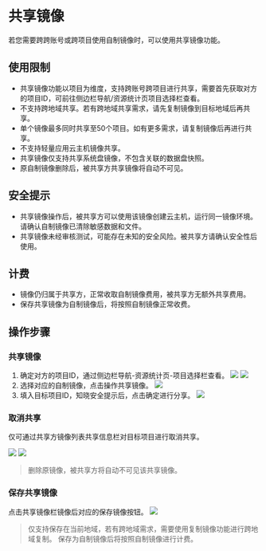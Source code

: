 # 共享镜像

若您需要跨跨账号或跨项目使用自制镜像时，可以使用共享镜像功能。

## 使用限制

- 共享镜像功能以项目为维度，支持跨账号跨项目进行共享，需要首先获取对方的项目ID，可前往侧边栏导航/资源统计页项目选择栏查看。
- 不支持跨地域共享。若有跨地域共享需求，请先复制镜像到目标地域后再共享。
- 单个镜像最多同时共享至50个项目。如有更多需求，请复制镜像后再进行共享。
- 不支持轻量应用云主机镜像共享。
- 共享镜像仅支持共享系统盘镜像，不包含关联的数据盘快照。
- 原自制镜像删除后，被共享方共享镜像将自动不可见。

## 安全提示

- 共享镜像操作后，被共享方可以使用该镜像创建云主机，运行同一镜像环境。请确认自制镜像已清除敏感数据和文件。
- 共享镜像未经审核测试，可能存在未知的安全风险。被共享方请确认安全性后使用。

## 计费

- 镜像仍归属于共享方，正常收取自制镜像费用，被共享方无额外共享费用。
- 保存共享镜像为自制镜像后，将按照自制镜像正常收费。

## 操作步骤

### 共享镜像

1. 确定对方的项目ID，通过侧边栏导航-资源统计页-项目选择栏查看。
   ![](https://www-s.ucloud.cn/2025/04/620eac8d7b0c0ce47e1388f51f9ae53c_1744189773077.png)
   ![](https://www-s.ucloud.cn/2025/04/1bf66a6e6a4c814502f37130bf4666f1_1744189773081.png)
2. 选择对应的自制镜像，点击操作共享镜像。
   ![](https://www-s.ucloud.cn/2025/04/9d8d0ede18160db1361704eedf4a9c5a_1744189773083.png)
3. 填入目标项目ID，知晓安全提示后，点击确定进行分享。
   ![](https://www-s.ucloud.cn/2025/04/0983bdb7f685490f47df7764abd6132d_1744189773085.png)

### 取消共享

仅可通过共享方镜像列表共享信息栏对目标项目进行取消共享。

![](https://www-s.ucloud.cn/2025/04/6418617005391de2a7c1db6d0aaa41c5_1744189773115.png)
![](https://www-s.ucloud.cn/2025/04/2f34f114d0e701de1871f4e167a31df2_1744251508376.png)

> 删除原镜像，被共享方将自动不可见该共享镜像。

### 保存共享镜像

点击共享镜像栏镜像后对应的保存镜像按钮。
![](https://www-s.ucloud.cn/2025/04/60f8ec49e50af44d772a9f1232e88724_1744189773170.png)

> 仅支持保存在当前地域，若有跨地域需求，需要使用复制镜像功能进行跨地域复制。
> 保存为自制镜像后将按照自制镜像进行计费。
